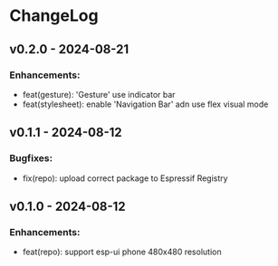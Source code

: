 # ChangeLog

## v0.2.0 - 2024-08-21

### Enhancements:

* feat(gesture): 'Gesture' use indicator bar
* feat(stylesheet): enable 'Navigation Bar' adn use flex visual mode

## v0.1.1 - 2024-08-12

### Bugfixes:

* fix(repo): upload correct package to Espressif Registry

## v0.1.0 - 2024-08-12

### Enhancements:

* feat(repo): support esp-ui phone 480x480 resolution
